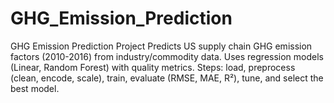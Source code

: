 # GHG_Emission_Prediction
GHG Emission Prediction Project Predicts US supply chain GHG emission factors (2010-2016) from industry/commodity data. Uses regression models (Linear, Random Forest) with quality metrics. Steps: load, preprocess (clean, encode, scale), train, evaluate (RMSE, MAE, R²), tune, and select the best model.
